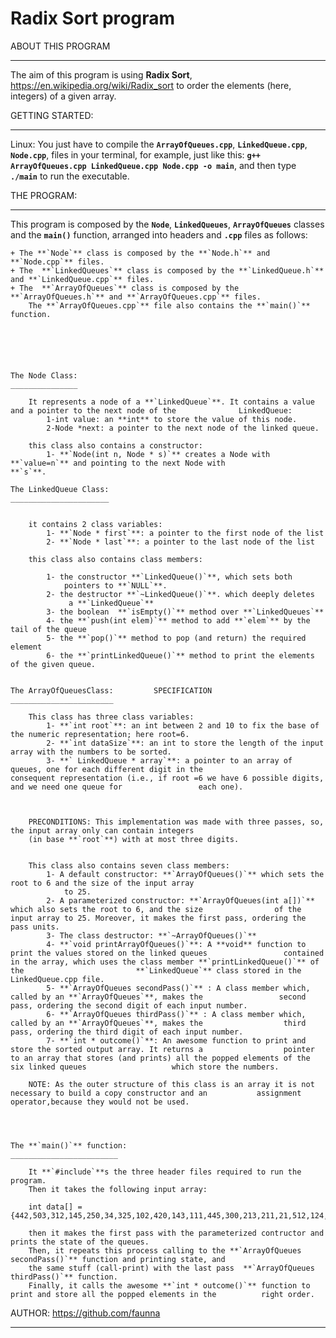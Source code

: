 # Radix Sort program

ABOUT THIS PROGRAM
__________________

The aim of this program is using **Radix Sort**, https://en.wikipedia.org/wiki/Radix_sort to order the elements 
(here, integers) of a given array. 



GETTING STARTED:
________________

Linux: You just have to compile the **`ArrayOfQueues.cpp`**, **`LinkedQueue.cpp`**, **`Node.cpp`**,  files in your terminal,
for example, just like this: **`g++ ArrayOfQueues.cpp LinkedQueue.cpp Node.cpp -o main`**, and then type **`./main`** to run the executable.



THE PROGRAM:
____________

This program is composed by the **`Node`**, **`LinkedQueues`**, **`ArrayOfQueues`** classes and the **`main()`** function, arranged into headers and **`.cpp`** files as follows:
	
	+ The **`Node`** class is composed by the **`Node.h`** and **`Node.cpp`** files.
	+ The  **`LinkedQueues`** class is composed by the **`LinkedQueue.h`** and **`LinkedQueue.cpp`** files.
	+ The  **`ArrayOfQueues`** class is composed by the **`ArrayOfQueues.h`** and **`ArrayOfQueues.cpp`** files.
		The **`ArrayOfQueues.cpp`** file also contains the **`main()`** function.






	The Node Class:
	_______________

		It represents a node of a **`LinkedQueue`**. It contains a value and a pointer to the next node of the 				LinkedQueue:
			1-int value: an **int** to store the value of this node.
			2-Node *next: a pointer to the next node of the linked queue.
	
		this class also contains a constructor:
			1- **`Node(int n, Node * s)`** creates a Node with **`value=n`** and pointing to the next Node with 				**`s`**.

	The LinkedQueue Class:
	______________________


		it contains 2 class variables:
			1- **`Node * first`**: a pointer to the first node of the list
			2- **`Node * last`**: a pointer to the last node of the list
		
		this class also contains class members:
			
			1- the constructor **`LinkedQueue()`**, which sets both 
				pointers to **`NULL`**.
			2- the destructor **`~LinkedQueue()`**. which deeply deletes
				 a **`LinkedQueue`**
			3- the boolean  **`isEmpty()`** method over **`LinkedQueues`**
			4- the **`push(int elem)`** method to add **`elem`** by the tail of the queue
			5- the **`pop()`** method to pop (and return) the required element
			6- the **`printLinkedQueue()`** method to print the elements of the given queue.


	The ArrayOfQueuesClass:			SPECIFICATION
	_______________________

		This class has three class variables:
			1- **`int root`**: an int between 2 and 10 to fix the base of the numeric representation; here root=6.
			2- **`int dataSize`**: an int to store the length of the input array with the numbers to be sorted.
			3- **` LinkedQueue * array`**: a pointer to an array of queues, one for each different digit in the 					consequent representation (i.e., if root =6 we have 6 possible digits, and we need one queue for 				 each one).


		
		PRECONDITIONS: This implementation was made with three passes, so, the input array only can contain integers
		(in base **`root`**) with at most three digits.

		
		This class also contains seven class members:
			1- A default constructor: **`ArrayOfQueues()`** which sets the root to 6 and the size of the input array
				to 25.
			2- A parameterized constructor: **`ArrayOfQueues(int a[])`** which also sets the root to 6, and the size 				of the input array to 25. Moreover, it makes the first pass, ordering the pass units.
			3- The class destructor: **`~ArrayOfQueues()`**
			4- **`void printArrayOfQueues()`**: A **void** function to print the values stored on the linked queues 				contained in the array, which uses the class member **`printLinkedQueue()`** of the 						**`LinkedQueue`** class stored in the LinkedQueue.cpp file.
			5- **`ArrayOfQueues secondPass()`** : A class member which, called by an **`ArrayOfQueues`**, makes the 				second pass, ordering the second digit of each input number.
			6- **`ArrayOfQueues thirdPass()`** : A class member which, called by an **`ArrayOfQueues`**, makes the 					third pass, ordering the third digit of each input number.
			7- **`int * outcome()`**: An awesome function to print and store the sorted output array. It returns a 					pointer to an array that stores (and prints) all the popped elements of the six linked queues 					which store the numbers.

		NOTE: As the outer structure of this class is an array it is not necessary to build a copy constructor and an 			assignment operator,because they would not be used.

		


	The **`main()`** function:
	________________________

		It **`#include`**s the three header files required to run the program.
		Then it takes the following input array:

		int data[] = {442,503,312,145,250,34,325,102,420,143,111,445,300,213,211,21,512,124,23,0,3,444,222,555,335};
		
		then it makes the first pass with the parameterized contructor and prints the state of the queues.
		Then, it repeats this process calling to the **`ArrayOfQueues secondPass()`** function and printing state, and
		the same stuff (call-print) with the last pass  **`ArrayOfQueues thirdPass()`** function.
		Finally, it calls the awesome **`int * outcome()`** function to print and store all the popped elements in the 			right order.




AUTHOR: https://github.com/faunna
___________________________________








